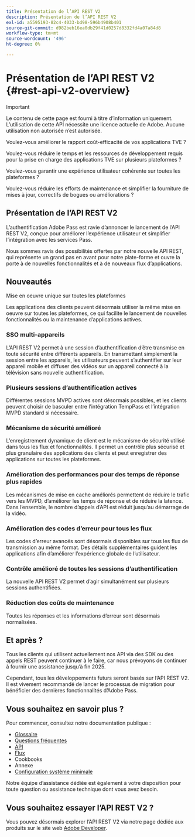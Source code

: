 ```yaml
---
title: Présentation de l’API REST V2
description: Présentation de l’API REST V2
exl-id: a5595193-82c4-4033-bd98-596b4908b401
source-git-commit: d982beb16ea0db29f41d0257d8332fd4a07a84d8
workflow-type: tm+mt
source-wordcount: '496'
ht-degree: 0%

---
```


# Présentation de l’API REST V2 {#rest-api-v2-overview}

>[!IMPORTANT]
>
> Le contenu de cette page est fourni à titre d’information uniquement. L’utilisation de cette API nécessite une licence actuelle de Adobe. Aucune utilisation non autorisée n’est autorisée.

Voulez-vous améliorer le rapport coût-efficacité de vos applications TVE ?

Voulez-vous réduire le temps et les ressources de développement requis pour la prise en charge des applications TVE sur plusieurs plateformes ?

Voulez-vous garantir une expérience utilisateur cohérente sur toutes les plateformes ?

Voulez-vous réduire les efforts de maintenance et simplifier la fourniture de mises à jour, correctifs de bogues ou améliorations ?

## Présentation de l’API REST V2

L’authentification Adobe Pass est ravie d’annoncer le lancement de l’API REST V2, conçue pour améliorer l’expérience utilisateur et simplifier l’intégration avec les services Pass.

Nous sommes ravis des possibilités offertes par notre nouvelle API REST, qui représente un grand pas en avant pour notre plate-forme et ouvre la porte à de nouvelles fonctionnalités et à de nouveaux flux d’applications.

## Nouveautés

Mise en oeuvre unique sur toutes les plateformes

Les applications des clients peuvent désormais utiliser la même mise en oeuvre sur toutes les plateformes, ce qui facilite le lancement de nouvelles fonctionnalités ou la maintenance d’applications actives.

### SSO multi-appareils

L’API REST V2 permet à une session d’authentification d’être transmise en toute sécurité entre différents appareils. En transmettant simplement la session entre les appareils, les utilisateurs peuvent s’authentifier sur leur appareil mobile et diffuser des vidéos sur un appareil connecté à la télévision sans nouvelle authentification.

### Plusieurs sessions d’authentification actives

Différentes sessions MVPD actives sont désormais possibles, et les clients peuvent choisir de basculer entre l’intégration TempPass et l’intégration MVPD standard si nécessaire.

### Mécanisme de sécurité amélioré

L’enregistrement dynamique de client est le mécanisme de sécurité utilisé dans tous les flux et fonctionnalités. Il permet un contrôle plus sécurisé et plus granulaire des applications des clients et peut enregistrer des applications sur toutes les plateformes.

### Amélioration des performances pour des temps de réponse plus rapides

Les mécanismes de mise en cache améliorés permettent de réduire le trafic vers les MVPD, d’améliorer les temps de réponse et de réduire la latence. Dans l’ensemble, le nombre d’appels d’API est réduit jusqu’au démarrage de la vidéo.

### Amélioration des codes d’erreur pour tous les flux

Les codes d’erreur avancés sont désormais disponibles sur tous les flux de transmission au même format. Des détails supplémentaires guident les applications afin d’améliorer l’expérience globale de l’utilisateur.

### Contrôle amélioré de toutes les sessions d’authentification

La nouvelle API REST V2 permet d’agir simultanément sur plusieurs sessions authentifiées.

### Réduction des coûts de maintenance

Toutes les réponses et les informations d’erreur sont désormais normalisées.

## Et après ?

Tous les clients qui utilisent actuellement nos API via des SDK ou des appels REST peuvent continuer à le faire, car nous prévoyons de continuer à fournir une assistance jusqu’à fin 2025.

Cependant, tous les développements futurs seront basés sur l’API REST V2. Il est vivement recommandé de lancer le processus de migration pour bénéficier des dernières fonctionnalités d’Adobe Pass.

## Vous souhaitez en savoir plus ?

Pour commencer, consultez notre documentation publique :

- [Glossaire](rest-api-v2-glossary.md)
- [Questions fréquentes](rest-api-v2-faqs.md)
- [API](apis/rest-api-v2-apis-overview.md)
- [Flux](flows/rest-api-v2-flows-overview.md)
- Cookbooks
- Annexe
- [Configuration système minimale](/help/authentication/integration-guide-programmers/minimum-system-requirements.md)

Notre équipe d’assistance dédiée est également à votre disposition pour toute question ou assistance technique dont vous avez besoin.

## Vous souhaitez essayer l’API REST V2 ?

Vous pouvez désormais explorer l’API REST V2 via notre page dédiée aux produits sur le site web [Adobe Developer](https://developer.adobe.com/adobe-pass/).
